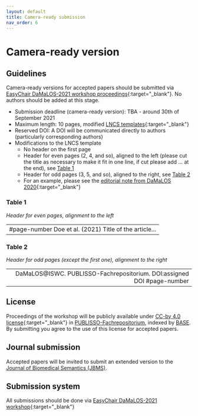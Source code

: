 ```yaml
---
layout: default
title: Camera-ready submission
nav_order: 6
---
```


# Camera-ready version

## Guidelines

Camera-ready versions for accepted papers should be submitted via [EasyChair DaMaLOS-2021 workshop proceedings](#){:target="_blank"}. No authors should be added at this stage.

* Submission deadline (camera-ready version): TBA - around 30th of September 2021
* Maximum length: 10 pages, modified [LNCS templates](https://www.springer.com/gp/computer-science/lncs/conference-proceedings-guidelines){:target="_blank"}
* Reserved DOI: A DOI will be communicated directly to authors (particularly corresponding authors)
* Modifications to the LNCS template
  * No header on the first page
  * Header for even pages (2, 4, and so), aligned to the left (please cut the title as necessary to make it fit in one line, if cut please add ... at the end), see [Table 1](#table-1)
  * Header for odd pages (3, 5, and so), aligned to the right, see [Table 2](#table-2)
  * For an example, please see the [editorial note from DaMaLOS 2020](https://repository.publisso.de/resource/frl:6424220/data){:target="_blank"}

### Table 1

_Header for even pages, alignment to the left_

<table >
  <tr>
    <td style="text-align:left">#page-number Doe et al. (2021) Title of the article...</td>
  </tr>
</table>

### Table 2

_Header for odd pages (except the first one), alignment to the right_

<table >
  <tr>
    <td style="text-align:right">DaMaLOS@ISWC. PUBLISSO-Fachrepositorium. DOI:assigned DOI #page-number</td>
  </tr>
</table>

## License

Proceedings of the workshop will be publicly available under [CC-by 4.0 license](https://creativecommons.org/licenses/by/4.0/){:target="_blank"} in [PUBLISSO-Fachrepositorium](https://repository.publisso.de/), indexed by [BASE](https://www.base-search.net/). By submitting you agree to the use of this license for accepted papers. 

## Journal submission

Accepted papers will be invited to submit an extended version to the [Journal of Biomedical Semantics (JBMS)](./jbms).

## Submission system

All submissions should be done via [EasyChair DaMaLOS-2021 workshop](https://easychair.org/conferences/?conf=damalos2021){:target="_blank"}
